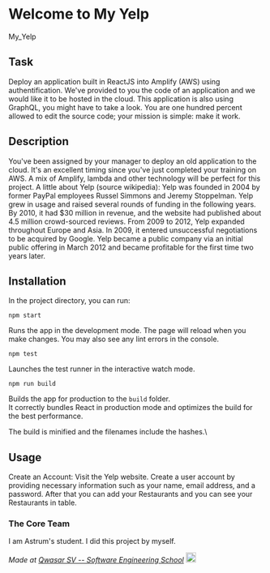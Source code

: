 # Welcome to My Yelp
My_Yelp

## Task
Deploy an application built in ReactJS into Amplify (AWS) using authentification.
We've provided to you the code of an application and we would like it to be hosted in the cloud.
This application is also using GraphQL, you might have to take a look. You are one hundred percent allowed to edit the source code; your mission is simple: make it work.


## Description
You've been assigned by your manager to deploy an old application to the cloud.
It's an excellent timing since you've just completed your training on AWS.
A mix of Amplify, lambda and other technology will be perfect for this project. A little about Yelp (source wikipedia):
Yelp was founded in 2004 by former PayPal employees Russel Simmons and Jeremy Stoppelman. Yelp grew in usage and raised several rounds of funding in the following years. By 2010, it had $30 million in revenue, and the website had published about 4.5 million crowd-sourced reviews. From 2009 to 2012, Yelp expanded throughout Europe and Asia. In 2009, it entered unsuccessful negotiations to be acquired by Google. Yelp became a public company via an initial public offering in March 2012 and became profitable for the first time two years later.

## Installation
In the project directory, you can run:

`npm start`

Runs the app in the development mode.
The page will reload when you make changes.
You may also see any lint errors in the console.

`npm test`

Launches the test runner in the interactive watch mode.

`npm run build`

Builds the app for production to the `build` folder.\
It correctly bundles React in production mode and optimizes the build for the best performance.

The build is minified and the filenames include the hashes.\


## Usage
Create an Account: Visit the Yelp website. Create a user account by providing necessary information such as your name, email address, and a password.
After that you can add your Restaurants and you can see your Restaurants in table.

### The Core Team
I am Astrum's student. I did this project by myself.

<span><i>Made at <a href='https://qwasar.io'>Qwasar SV -- Software Engineering School</a></i></span>
<span><img alt="Qwasar SV -- Software Engineering School's Logo" src='https://storage.googleapis.com/qwasar-public/qwasar-logo_50x50.png' width='20px' /></span>
